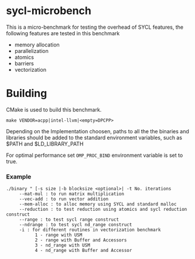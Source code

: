 # sycl-microbench

This is a micro-benchmark for testing the overhead of SYCL features, the following features are tested in this benchmark 

* memory allocation
* parallelization 
* atomics 
* barriers
* vectorization

# Building 

CMake is used to build this benchmark. 

```
make VENDOR=acpp|intel-llvm|<empty=DPCPP>
```
Depending on the Implementation choosen, paths to all the the binaries and libraries should be added to the standard environment variables, such as $PATH and $LD_LIBRARY_PATH

For optimal performance set `OMP_PROC_BIND` environment variable is set to true. 

### Example

```
./binary " [-s size |-b blocksize <optional>| -t No. iterations
   	 --mat-mul : to run matrix multiplication 
	 --vec-add : to run vector addition 
	 --mem-alloc : to alloc memory using SYCL and standard malloc 
	 --reduction : to test reduction using atomics and sycl reduction construct
	 --range : to test sycl range construct
	 --ndrange : to test sycl nd_range construct
	 -i : for different routines in vectorization benchmark
	       1 - range with USM
	       2 - range with Buffer and Accessors
	       3 - nd_range with USM
	       4 - nd_range with Buffer and Accessor
   
```

